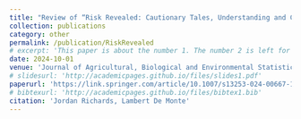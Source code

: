 ```yaml
---
title: "Review of “Risk Revealed: Cautionary Tales, Understanding and Communication” by Paul Embrechts, Marius Hofert, and Valérie Chavez-Demoulin"
collection: publications
category: other
permalink: /publication/RiskRevealed
# excerpt: 'This paper is about the number 1. The number 2 is left for future work.'
date: 2024-10-01
venue: 'Journal of Agricultural, Biological and Environmental Statistics'
# slidesurl: 'http://academicpages.github.io/files/slides1.pdf'
paperurl: 'https://link.springer.com/article/10.1007/s13253-024-00667-1'
# bibtexurl: 'http://academicpages.github.io/files/bibtex1.bib'
citation: 'Jordan Richards, Lambert De Monte'
---
```

<!-- The contents above will be part of a list of publications, if the user clicks the link for the publication than the contents of section will be rendered as a full page, allowing you to provide more information about the paper for the reader. When publications are displayed as a single page, the contents of the above "citation" field will automatically be included below this section in a smaller font. -->
